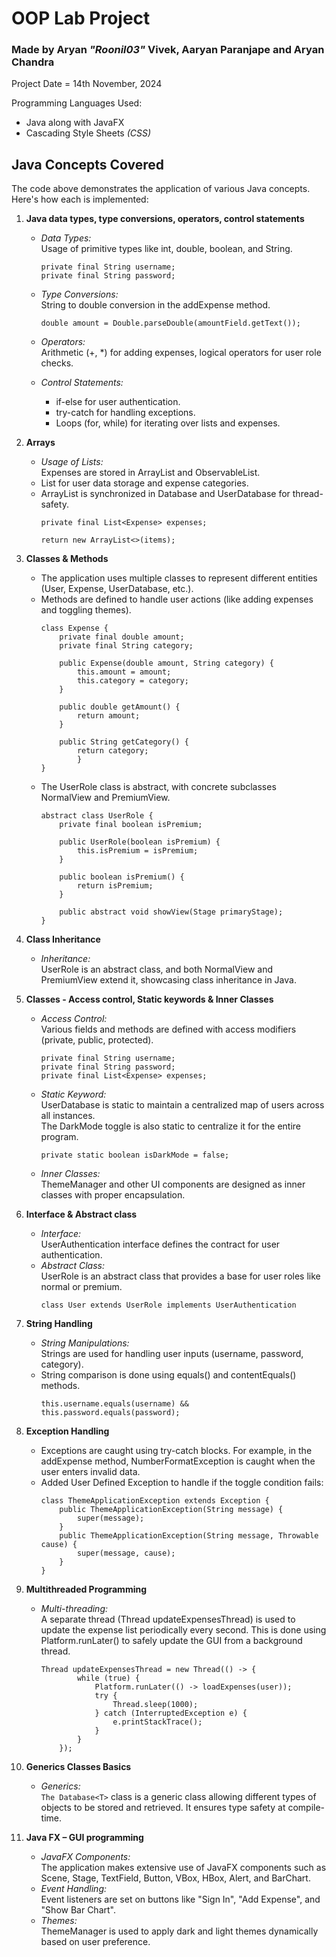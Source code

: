 # OOP Lab Project
### Made by Aryan <i>"Roonil03"</i> Vivek, Aaryan Paranjape and Aryan Chandra
Project Date = 14th November, 2024<br>

Programming Languages Used:
- Java along with JavaFX
- Cascading Style Sheets <i>(CSS)</i>

## Java Concepts Covered
The code above demonstrates the application of various Java concepts. Here's how each is implemented:

1. <b>Java data types, type conversions, operators, control statements</b>
    - <i>Data Types:</i> <br>Usage of primitive types like int, double, boolean, and String.
        ```
        private final String username;
        private final String password;
        ```

    - <i>Type Conversions:</i> <br>String to double conversion in the addExpense method.
        ```
        double amount = Double.parseDouble(amountField.getText());
        ```
    - <i>Operators:</i> <br>Arithmetic (+, *) for adding expenses, logical operators for user role checks.
    - <i>Control Statements:</i>
        - if-else for user authentication.
        - try-catch for handling exceptions.
        - Loops (for, while) for iterating over lists and expenses.
    
2. <b>Arrays</b>
    - <i>Usage of Lists:</i><br>Expenses are stored in ArrayList<Expense> and ObservableList<String>.
    - List<T> for user data storage and expense categories.
    - ArrayList is synchronized in Database<T> and UserDatabase for thread-safety.
        ```
        private final List<Expense> expenses;
        ```
        ```
        return new ArrayList<>(items);
        ````

3. <b>Classes & Methods</b>
    - The application uses multiple classes to represent different entities (User, Expense, UserDatabase, etc.).
    - Methods are defined to handle user actions (like adding expenses and toggling themes).
        ```
        class Expense {
            private final double amount;
            private final String category;

            public Expense(double amount, String category) {
                this.amount = amount;
                this.category = category;
            }

            public double getAmount() {
                return amount;
            }

            public String getCategory() {
                return category;
                }
        }
        ```
    - The UserRole class is abstract, with concrete subclasses NormalView and PremiumView.
        ```
        abstract class UserRole {
            private final boolean isPremium;

            public UserRole(boolean isPremium) {
                this.isPremium = isPremium;
            }

            public boolean isPremium() {
                return isPremium;
            }

            public abstract void showView(Stage primaryStage);
        }
        ```

4. <b>Class Inheritance</b>
    - <i>Inheritance:</i><br>UserRole is an abstract class, and both NormalView and PremiumView extend it, showcasing class inheritance in Java.

5. <b>Classes - Access control, Static keywords & Inner Classes</b>
    - <i>Access Control:</i> <br>Various fields and methods are defined with access modifiers (private, public, protected).
        ```
        private final String username;
        private final String password;
        private final List<Expense> expenses;
        ```
    - <i>Static Keyword:</i> <br>UserDatabase is static to maintain a centralized map of users across all instances.<br>The DarkMode toggle is also static to centralize it for the entire program.
        ```
        private static boolean isDarkMode = false;  
        ```
    - <i>Inner Classes:</i> <br>ThemeManager and other UI components are designed as inner classes with proper encapsulation.

6. <b>Interface & Abstract class</b>
    - <i>Interface:</i> <br>UserAuthentication interface defines the contract for user authentication.
    - <i>Abstract Class:</i> <br>UserRole is an abstract class that provides a base for user roles like normal or premium.
        ```
        class User extends UserRole implements UserAuthentication
        ```

7. <b>String Handling</b>
    - <i>String Manipulations:</i> <br>Strings are used for handling user inputs (username, password, category).
    - String comparison is done using equals() and contentEquals() methods.
        ```
        this.username.equals(username) && this.password.equals(password);
        ```

8. <b>Exception Handling</b>
    - Exceptions are caught using try-catch blocks. For example, in the addExpense method, NumberFormatException is caught when the user enters invalid data.
    - Added User Defined Exception to handle if the toggle condition fails:
        ```
        class ThemeApplicationException extends Exception {
            public ThemeApplicationException(String message) {
                super(message);
            }
            public ThemeApplicationException(String message, Throwable cause) {
                super(message, cause);
            }
        }
        ```

9. <b>Multithreaded Programming</b>
    - <i>Multi-threading:</i> <br>A separate thread (Thread updateExpensesThread) is used to update the expense list periodically every second. This is done using Platform.runLater() to safely update the GUI from a background thread.
        ```
        Thread updateExpensesThread = new Thread(() -> {
                while (true) {
                    Platform.runLater(() -> loadExpenses(user));  
                    try {
                        Thread.sleep(1000);  
                    } catch (InterruptedException e) {
                        e.printStackTrace();
                    }
                }
            });
        ```
10. <b>Generics Classes Basics</b>
    - <i>Generics:</i> <br>``The Database<T>`` class is a generic class allowing different types of objects to be stored and retrieved. It ensures type safety at compile-time.

11. <b>Java FX – GUI programming</b>
    - <i>JavaFX Components:</i> <br>The application makes extensive use of JavaFX components such as Scene, Stage, TextField, Button, VBox, HBox, Alert, and BarChart.
    - <i>Event Handling:</i> <br>Event listeners are set on buttons like "Sign In", "Add Expense", and "Show Bar Chart".
    - <i>Themes:</i> <br>ThemeManager is used to apply dark and light themes dynamically based on user preference.
